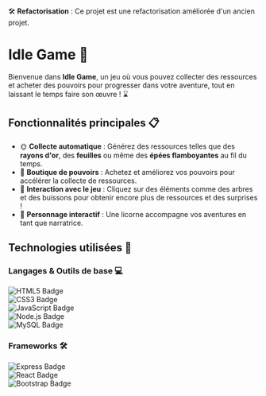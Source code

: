 🛠️ **Refactorisation** : Ce projet est une refactorisation améliorée d'un ancien projet.

# Idle Game 🌳
Bienvenue dans **Idle Game**, un jeu où vous pouvez collecter des ressources et acheter des pouvoirs pour progresser dans votre aventure, tout en laissant le temps faire son œuvre ! ⌛

## Fonctionnalités principales 📋
- 🌞 **Collecte automatique** : Générez des ressources telles que des **rayons d'or**, des **feuilles** ou même des **épées flamboyantes** au fil du temps.
- 🛒 **Boutique de pouvoirs** : Achetez et améliorez vos pouvoirs pour accélérer la collecte de ressources.
- 🌳 **Interaction avec le jeu** : Cliquez sur des éléments comme des arbres et des buissons pour obtenir encore plus de ressources et des surprises !
- 🦄 **Personnage interactif** : Une licorne accompagne vos aventures en tant que narratrice.

## Technologies utilisées 🚀

### Langages & Outils de base 💻
![HTML5 Badge](https://img.shields.io/badge/-HTML5-E34F26?logo=html5&logoColor=white)  
![CSS3 Badge](https://img.shields.io/badge/-CSS3-1572B6?logo=css3)  
![JavaScript Badge](https://img.shields.io/badge/-JavaScript-F7DF1E?logo=javascript&logoColor=black)  
![Node.js Badge](https://img.shields.io/badge/-Node.js-339933?logo=nodedotjs&logoColor=white)  
![MySQL Badge](https://img.shields.io/badge/-MySQL-4479A1?logo=mysql&logoColor=white)

### Frameworks 🛠️
![Express Badge](https://img.shields.io/badge/-Express.js-000000?logo=express&logoColor=white)  
![React Badge](https://img.shields.io/badge/-React-61DAFB?logo=react&logoColor=black)  
![Bootstrap Badge](https://img.shields.io/badge/-Bootstrap-7952B3?logo=bootstrap&logoColor=white)
